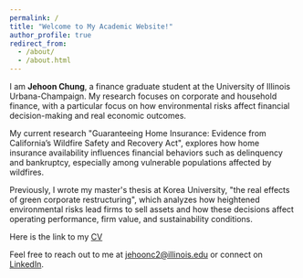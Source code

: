 ```yaml
---
permalink: /
title: "Welcome to My Academic Website!"
author_profile: true
redirect_from: 
  - /about/
  - /about.html
---
```



I am **Jehoon Chung**, a finance graduate student at the University of Illinois Urbana-Champaign. My research focuses on corporate and household finance, with a particular focus on how environmental risks affect financial decision-making and real economic outcomes.

My current research "Guaranteeing Home Insurance: Evidence from California’s Wildfire Safety and Recovery Act", explores how home insurance availability influences financial behaviors such as delinquency and bankruptcy, especially among vulnerable populations affected by wildfires.

Previously, I wrote my master's thesis at Korea University, "the real effects of green corporate restructuring", which analyzes how heightened environmental risks lead firms to sell assets and how these decisions affect operating performance, firm value, and sustainability conditions.

Here is the link to my [CV](/files/CV_JehoonChung.pdf)

Feel free to reach out to me at [jehoonc2@illinois.edu](mailto:jehoonc2@illinois.edu) or connect on [LinkedIn](https://www.linkedin.com/in/jehoon-chung/).
